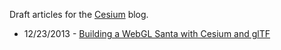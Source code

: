 Draft articles for the [Cesium](http://cesiumjs.org/blog.html) blog.

* 12/23/2013 - [Building a WebGL Santa with Cesium and glTF](http://cesiumjs.org/2013/12/23/Building-A-WebGL-Santa-with-Cesium-and-glTF/)
